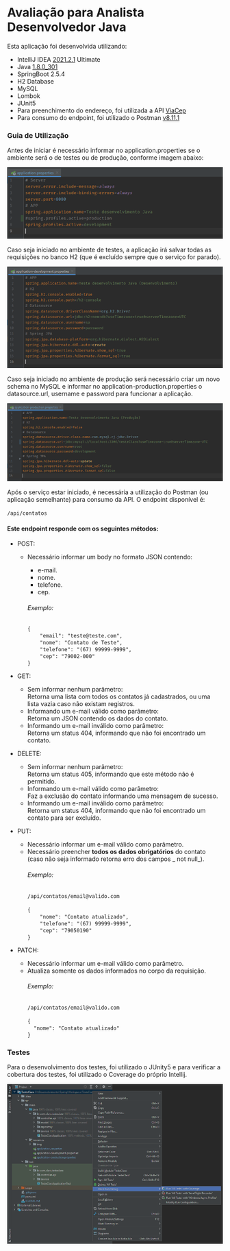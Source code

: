 # Avaliação para Analista Desenvolvedor Java

Esta aplicação foi desenvolvida utilizando:

* IntelliJ IDEA [2021.2.1](https://www.jetbrains.com/pt-br/idea/download/#section=windows) Ultimate
* Java [1.8.0_301](https://www.oracle.com/br/java/technologies/javase/javase-jdk8-downloads.html#license-lightbox)
* SpringBoot 2.5.4
* H2 Database
* MySQL
* Lombok
* JUnit5
* Para preenchimento do endereço, foi utilizada a API [ViaCep](https://viacep.com.br/)
* Para consumo do endpoint, foi utilizado o
  Postman [v8.11.1](https://www.postman.com/downloads/?utm_source=postman-home)

### Guia de Utilização

Antes de iniciar é necessário informar no application.properties se o ambiente será o de testes ou de produção, conforme
imagem abaixo:

![Application.properties](src/main/resources/img/application.properties.png)

Caso seja iniciado no ambiente de testes, a aplicação irá salvar todas as requisições no banco H2 (que é excluído sempre
que o serviço for parado).

![Ambiente de Desenvolvimento](src/main/resources/img/ambiente-desenvolvimento.png)

Caso seja iniciado no ambiente de produção será necessário criar um novo schema no MySQL e informar no
application-production.properties o datasource.url, username e password para funcionar a aplicação.

![Ambiente de Produção](src/main/resources/img/ambiente-producao.png)

Após o serviço estar iniciado, é necessária a utilização do Postman (ou aplicação semelhante) para consumo da API. O
endpoint disponível é:

`/api/contatos`

#### Este endpoint responde com os seguintes métodos:

* POST:
    * Necessário informar um body no formato JSON contendo:
        * e-mail.
        * nome.
        * telefone.
        * cep.

      ###### Exemplo:
        ```
        {  
            "email": "teste@teste.com",  
            "nome": "Contato de Teste",  
            "telefone": "(67) 99999-9999",  
            "cep": "79002-000"  
        }
        ```

* GET:
    * Sem informar nenhum parâmetro:  
      Retorna uma lista com todos os contatos já cadastrados, ou uma lista vazia caso não existam registros.
    * Informando um e-mail válido como parâmetro:  
      Retorna um JSON contendo os dados do contato.
    * Informando um e-mail inválido como parâmetro:  
      Retorna um status 404, informando que não foi encontrado um contato.

* DELETE:
    * Sem informar nenhum parâmetro:  
      Retorna um status 405, informando que este método não é permitido.
    * Informando um e-mail válido como parâmetro:  
      Faz a exclusão do contato informando uma mensagem de sucesso.
    * Informando um e-mail inválido como parâmetro:  
      Retorna um status 404, informando que não foi encontrado um contato para ser excluído.

* PUT:
    * Necessário informar um e-mail válido como parâmetro.
    * Necessário preencher **todos os dados obrigatórios** do contato (caso não seja informado retorna erro dos campos _
      not null_).
      ###### Exemplo:
      ```
      /api/contatos/email@valido.com
      
      {
          "nome": "Contato atualizado",
          "telefone": "(67) 99999-9999",
          "cep": "79050190"        
      }
      ```
* PATCH:
    * Necessário informar um e-mail válido como parâmetro.
    * Atualiza somente os dados informados no corpo da requisição.
      ###### Exemplo:
      ```
      /api/contatos/email@valido.com
      
      {
        "nome": "Contato atualizado"
      }
      ```

### Testes

Para o desenvolvimento dos testes, foi utilizado o JUnity5 e para verificar a cobertura dos testes, foi utilizado o
Coverage do próprio Intellij.

![img.png](src/main/resources/img/Coverage.png)
